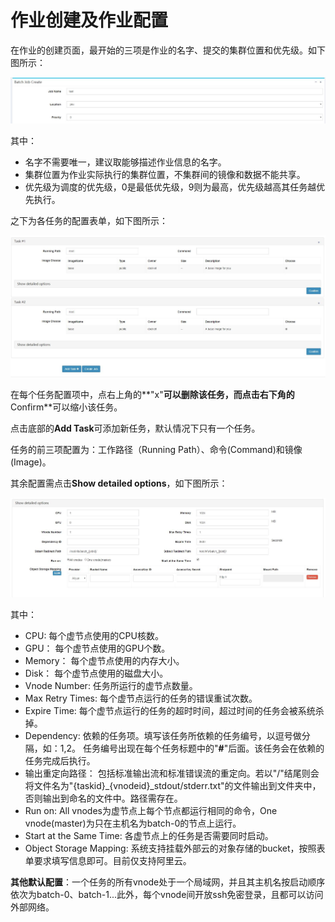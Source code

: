 # 作业创建及作业配置 #

在作业的创建页面，最开始的三项是作业的名字、提交的集群位置和优先级。如下图所示：

<img src='../images/batch_create1.jpg'>

其中：

* 名字不需要唯一，建议取能够描述作业信息的名字。
* 集群位置为作业实际执行的集群位置，不集群间的镜像和数据不能共享。
* 优先级为调度的优先级，0是最低优先级，9则为最高，优先级越高其任务越优先执行。

之下为各任务的配置表单，如下图所示：

<img src='../images/batch_create2.jpg'>

在每个任务配置项中，点右上角的**"x"**可以删除该任务，而点击右下角的**Confirm**可以缩小该任务。

点击底部的**Add Task**可添加新任务，默认情况下只有一个任务。

任务的前三项配置为：工作路径（Running Path）、命令(Command)和镜像(Image)。

其余配置需点击**Show detailed options**，如下图所示：

<img src='../images/batch_create3.jpg'>

其中：

* CPU: 每个虚节点使用的CPU核数。
* GPU： 每个虚节点使用的GPU个数。
* Memory： 每个虚节点使用的内存大小。
* Disk： 每个虚节点使用的磁盘大小。
* Vnode Number: 任务所运行的虚节点数量。
* Max Retry Times: 每个虚节点运行的任务的错误重试次数。
* Expire Time: 每个虚节点运行的任务的超时时间，超过时间的任务会被系统杀掉。
* Dependency: 依赖的任务项。填写该任务所依赖的任务编号，以逗号做分隔，如：1,2。 任务编号出现在每个任务标题中的"**#**"后面。该任务会在依赖的任务完成后执行。
* 输出重定向路径： 包括标准输出流和标准错误流的重定向。若以"/"结尾则会将文件名为"{taskid}_{vnodeid}_stdout/stderr.txt"的文件输出到文件夹中，否则输出到命名的文件中。路径需存在。
* Run on: All vnodes为虚节点上每个节点都运行相同的命令，One vnode(master)为只在主机名为batch-0的节点上运行。
* Start at the Same Time: 各虚节点上的任务是否需要同时启动。
* Object Storage Mapping: 系统支持挂载外部云的对象存储的bucket，按照表单要求填写信息即可。目前仅支持阿里云。

**其他默认配置**：一个任务的所有vnode处于一个局域网，并且其主机名按启动顺序依次为batch-0、batch-1...此外，每个vnode间开放ssh免密登录，且都可以访问外部网络。